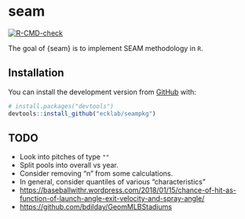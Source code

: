 
<!-- README.md is generated from README.Rmd. Please edit that file -->

# seam

<!-- badges: start -->

[![R-CMD-check](https://github.com/ecklab/seam/workflows/R-CMD-check/badge.svg)](https://github.com/ecklab/seam/actions)
<!-- badges: end -->

The goal of {seam} is to implement SEAM methodology in `R`.

## Installation

You can install the development version from
[GitHub](https://github.com/) with:

``` r
# install.packages("devtools")
devtools::install_github("ecklab/seampkg")
```

## TODO

-   Look into pitches of type `""`
-   Split pools into overall vs year.
-   Consider removing “n” from some calculations.
-   In general, consider quantiles of various “characteristics”
-   <https://baseballwithr.wordpress.com/2018/01/15/chance-of-hit-as-function-of-launch-angle-exit-velocity-and-spray-angle/>
-   <https://github.com/bdilday/GeomMLBStadiums>
